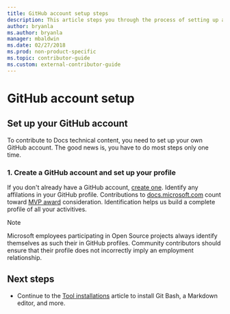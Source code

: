 ```yaml
---
title: GitHub account setup steps
description: This article steps you through the process of setting up accounts for GitHub, required in order to contribute to docs.microsoft.com content.
author: bryanla
ms.author: bryanla
manager: mbaldwin
ms.date: 02/27/2018
ms.prod: non-product-specific
ms.topic: contributor-guide
ms.custom: external-contributor-guide
---
```

# GitHub account setup

## Set up your GitHub account

To contribute to Docs technical content, you need to set up your own GitHub account. The good news is, you have to do most steps only one time.

### 1. Create a GitHub account and set up your profile

If you don't already have a GitHub account, [create one](https://github.com/join). Identify any affilations in your GitHub profile. Contributions to [docs.microsoft.com](https://docs.microsoft.com) count toward [MVP award](https://mvp.microsoft.com) consideration. Identification helps us build a complete profile of all your activitives.

>[!NOTE]
> Microsoft employees participating in Open Source projects always identify themselves as such their in GitHub profiles. Community contributors should ensure that their profile does not incorrectly imply an employment relationship.

## Next steps

* Continue to the [Tool installations](get-started-setup-tools.md) article to install Git Bash, a Markdown editor, and more.
